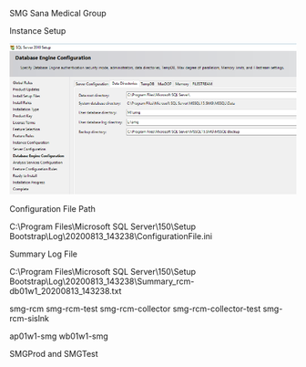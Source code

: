 SMG Sana Medical Group

Instance Setup

![image.png](/.attachments/image-2ee46a92-80a7-46c7-b73a-15e71be86962.png)

Configuration File Path

C:\Program Files\Microsoft SQL Server\150\Setup Bootstrap\Log\20200813_143238\ConfigurationFile.ini

Summary Log File

C:\Program Files\Microsoft SQL Server\150\Setup Bootstrap\Log\20200813_143238\Summary_rcm-db01w1_20200813_143238.txt

smg-rcm
smg-rcm-test
smg-rcm-collector
smg-rcm-collector-test
smg-rcm-sislnk

ap01w1-smg
wb01w1-smg

SMGProd and SMGTest
